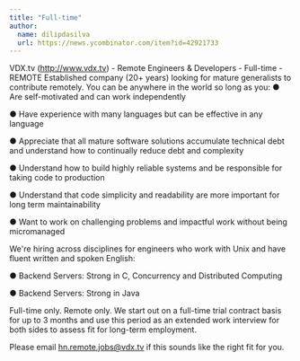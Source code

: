 ```yaml
---
title: "Full-time"
author:
  name: dilipdasilva
  url: https://news.ycombinator.com/item?id=42921733
---
```

VDX.tv (<a href="http:&#x2F;&#x2F;www.vdx.tv" rel="nofollow">http:&#x2F;&#x2F;www.vdx.tv</a>) - Remote Engineers &amp; Developers - Full-time - REMOTE Established company (20+ years) looking for mature generalists to contribute remotely. You can be anywhere in the world so long as you:
● Are self-motivated and can work independently

● Have experience with many languages but can be effective in any language

● Appreciate that all mature software solutions accumulate technical debt and understand how to continually reduce debt and complexity

● Understand how to build highly reliable systems and be responsible for taking code to production

● Understand that code simplicity and readability are more important for long term maintainability

● Want to work on challenging problems and impactful work without being micromanaged

We&#x27;re hiring across disciplines for engineers who work with Unix and have fluent written and spoken English:

● Backend Servers: Strong in C, Concurrency and Distributed Computing

● Backend Servers: Strong in Java

Full-time only. Remote only. We start out on a full-time trial contract basis for up to 3 months and use this period as an extended work interview for both sides to assess fit for long-term employment.

Please email hn.remote.jobs@vdx.tv if this sounds like the right fit for you.
<JobApplication />
